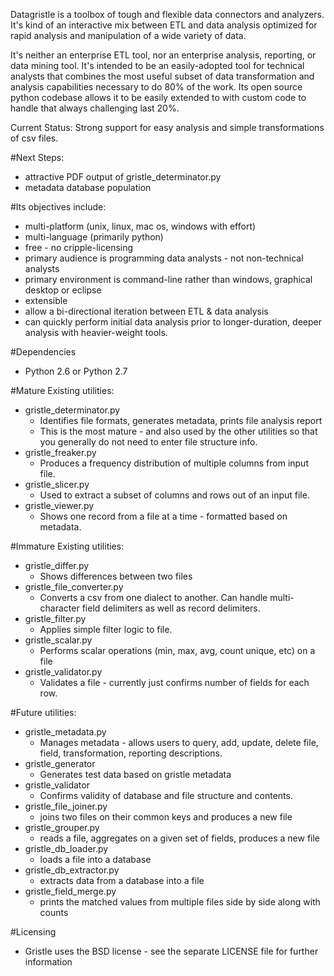 Datagristle is a toolbox of tough and flexible data connectors and analyzers.  
It's kind of an interactive mix between ETL and data analysis optimized for 
rapid analysis and manipulation of a wide variety of data.

It's neither an enterprise ETL tool, nor an enterprise analysis, reporting, 
or data mining tool.  It's intended to be an easily-adopted tool for technical
analysts that combines the most useful subset of data transformation and 
analysis capabilities necessary to do 80% of the work.  Its open source python
codebase allows it to be easily extended to with custom code to handle that
always challenging last 20%.

Current Status:  Strong support for easy analysis and simple transformations of
csv files. 

#Next Steps:  

   * attractive PDF output of gristle_determinator.py
   * metadata database population

#Its objectives include:

   * multi-platform (unix, linux, mac os, windows with effort) 
   * multi-language (primarily python)
   * free - no cripple-licensing
   * primary audience is programming data analysts - not non-technical analysts
   * primary environment is command-line rather than windows, graphical desktop
     or eclipse
   * extensible
   * allow a bi-directional iteration between ETL & data analysis
   * can quickly perform initial data analysis prior to longer-duration, deeper
     analysis with heavier-weight tools.

#Dependencies

   * Python 2.6 or Python 2.7

#Mature Existing utilities:

   * gristle_determinator.py 
       - Identifies file formats, generates metadata, prints file analysis report
       - This is the most mature - and also used by the other utilities so that 
         you generally do not need to enter file structure info.
   * gristle_freaker.py
       - Produces a frequency distribution of multiple columns from input file.
   * gristle_slicer.py
       - Used to extract a subset of columns and rows out of an input file.
   * gristle_viewer.py
       - Shows one record from a file at a time - formatted based on metadata. 

#Immature Existing utilities:

   * gristle_differ.py
       - Shows differences between two files
   * gristle_file\_converter.py
       - Converts a csv from one dialect to another.  Can handle multi-character
         field delimiters as well as record delimiters.
   * gristle_filter.py 
       - Applies simple filter logic to file.
   * gristle_scalar.py
       - Performs scalar operations (min, max, avg, count unique, etc) on a file
   * gristle_validator.py
       - Validates a file - currently just confirms number of fields for each row.

#Future utilities:

   * gristle_metadata.py 
       - Manages metadata - allows users to query, add, update, delete
         file, field, transformation, reporting descriptions.
   * gristle_generator
       - Generates test data based on gristle metadata
   * gristle_validator 
       - Confirms validity of database and file structure and contents.
   * gristle_file\_joiner.py
       - joins two files on their common keys and produces a new file
   * gristle_grouper.py
       - reads a file, aggregates on a given set of fields, produces a new file
   * gristle_db\_loader.py 
       - loads a file into a database
   * gristle_db\_extractor.py 
       - extracts data from a database into a file
   * gristle_field\_merge.py 
       - prints the matched values from multiple files side by side along with counts

#Licensing

   * Gristle uses the BSD license - see the separate LICENSE file for further 
     information


